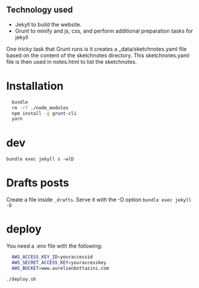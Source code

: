 ## Technology used

- Jekyll to build the website.
- Grunt to minify and js, css, and perform additional preparation
tasks for jekyll

One tricky task that Grunt runs is it creates a _data/sketchnotes.yaml
file based on the content of the sketchnotes directory.
This sketchnotes.yaml file is then used in notes.html to list the sketchnotes.

# Installation

```bash
  bundle
  rm -rf ./node_modules
  npm install -g grunt-cli
  yarn
```

# dev

  `bundle exec jekyll s -wlD`

# Drafts posts

  Create a file inside `_drafts`. Serve it with the -D option `bundle exec jekyll -D`

# deploy

  You need a .env file with the following:
```bash
  AWS_ACCESS_KEY_ID=youraccessid
  AWS_SECRET_ACCESS_KEY=youraccesskey
  AWS_BUCKET=www.aurelienbottazini.com
```

  `./deploy.sh`
